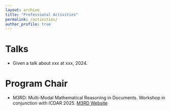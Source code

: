 ```yaml
---
layout: archive
title: "Professional Activities"
permalink: /activities/
author_profile: true
---
```


# Talks

- Given a talk about xxx at xxx, 2024.


# Program Chair

- M3RD: Multi-Modal Mathematical Reasoning in Documents. Workshop in conjunction with ICDAR 2025. [M3RD Website](https://nlpr.ia.ac.cn/pal/Activities/M3RD.html)